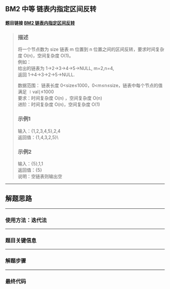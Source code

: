 ## BM2 中等 链表内指定区间反转

#### 题目链接 [BM2 链表内指定区间反转](https://www.nowcoder.com/practice/b58434e200a648c589ca2063f1faf58c?tpId=295&tqId=654&ru=/exam/oj&qru=/ta/format-top101/question-ranking&sourceUrl=%2Fexam%2Foj%3Fpage%3D1%26tab%3D%25E7%25AE%2597%25E6%25B3%2595%25E7%25AF%2587%26topicId%3D295)

> ### 描述
> 将一个节点数为 size 链表 m 位置到 n 位置之间的区间反转，要求时间复杂度 O(n)，空间复杂度 O(1)。\
> 例如：\
> 给出的链表为 1→2→3→4→5→NULL, m=2,n=4,\
> 返回 1→4→3→2→5→NULL.
>
> 数据范围： 链表长度 0<size≤1000，0<m≤n≤size，链表中每个节点的值满足 ∣val∣≤1000\
> 要求：时间复杂度 O(n) ，空间复杂度 O(n)\
> 进阶：时间复杂度 O(n)，空间复杂度 O(1)
> 
> ### 示例1
> 输入：{1,2,3,4,5},2,4 \
> 返回值：{1,4,3,2,5}\
> 
> ### 示例2
> 输入：{5},1,1\
> 返回值：{5}\
> 说明：空链表则输出空 

---
## 解题思路
---
### 使用方法：迭代法
---
### 题目关键信息

---
### 解题步骤
---

### 最终代码